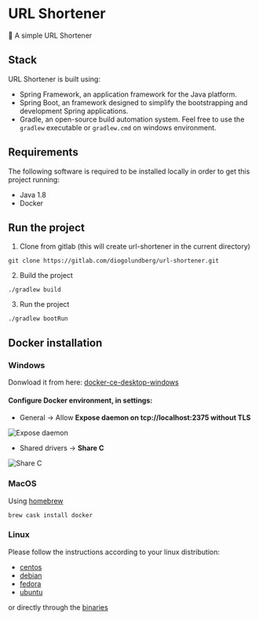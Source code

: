 # URL Shortener

🔗 A simple URL Shortener

## Stack

URL Shortener is built using:

* Spring Framework, an application framework for the Java platform.
* Spring Boot, an framework designed to simplify the bootstrapping and development Spring applications.
* Gradle, an open-source build automation system. Feel free to use the `gradlew` executable or `gradlew.cmd` on windows environment.

## Requirements

The following software is required to be installed locally in order to get this project running:

* Java 1.8
* Docker

## Run the project

1. Clone from gitlab (this will create url-shortener in the current directory)
```
git clone https://gitlab.com/diogolundberg/url-shortener.git
```

2. Build the project
```
./gradlew build
```

3. Run the project
```
./gradlew bootRun
```

## Docker installation

### Windows
Donwload it from here: [docker-ce-desktop-windows](https://store.docker.com/editions/community/docker-ce-desktop-windows)

#### Configure Docker environment, in settings:
* General -> Allow **Expose daemon on tcp://localhost:2375 without TLS**

![Expose daemon](https://user-images.githubusercontent.com/4092969/44668835-d5ddd700-a9f4-11e8-893a-117d8470ee7c.png)

* Shared drivers -> **Share C**

![Share C](https://user-images.githubusercontent.com/4092969/44668767-a3cc7500-a9f4-11e8-9798-92b5dd3bd474.png)

### MacOS
Using [homebrew](https://brew.sh/)
```shell
brew cask install docker
```

### Linux
Please follow the instructions according to your linux distribution:

* [centos](https://docs.docker.com/install/linux/docker-ce/centos/)
* [debian](https://docs.docker.com/install/linux/docker-ce/debian/)
* [fedora](https://docs.docker.com/install/linux/docker-ce/fedora/)
* [ubuntu](https://docs.docker.com/install/linux/docker-ce/ubuntu/)

or directly through the [binaries](https://docs.docker.com/install/linux/docker-ce/binaries/)

